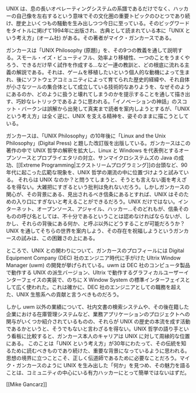 UNIX は、息の長いオペレーティングシステムの系譜であるだけでなく、ハッカーの自己像を左右するという意味でその文化圏の重要トピックのひとつであり続け、歴史上いくつもの騒動を生み出しつつ今日に至っている。そのビッグワードをタイトルに掲げて1994年に出版され、古典として読まれている本に「UNIX という考え方」(オーム社) がある。その著者がマイク・ガンカースである。

ガンカースは「UNIX Philosophy (原題)」を、その9つの教義を通して説明する。スモール・イズ・ビューティフル、効率より移植性、一つのことをうまくやろう、できるだけ早く試作を作成する…など一連の教訓と、どの根底に流れる主義の解説である。それは、ゲームを移植したいという個人的な動機によって生まれ、後にソフトウェアコミュニティによって育てられた歴史的経緯や、それ自体が小さなツールの集合体として成立している技術的なありようを、なぜそのようにあるのか、どのように扱うと壊れてしまうのかを提示することを通して描き出す、巧妙なレトリックであるように思われる。「イノベーションの神話」のスコット・バークンは誤解から出発して真実まで読者を案内しようとするが、「UNIX という考え方」は全く逆に、UNIX を支える精神を、姿そのままに描こうとしている。

ガンカースは、「UNIX Philosophy」の10年後に「Linux and the Unix Philosophy」(Digital Press) と題した改訂版を出版している。ガンカースはこの著作の中で UNIX 哲学の解釈を拡大し、Linux と Windows を代表例とするオープンソースとプロプライエタリの対立、サンマイクロシステムズの Java の成功、[[Extreme Programming|エクストリームプログラミング]]の台頭など、90年代に起こった広範な現象を、UNIX 哲学の潮流の中に位置づけようと試みている。
それらは UNIX なのか？と問うてしまうと、そうとも言えない面を考えざるを得ない。大雑把にすぎるという批判は免れないだろう。しかしガンカースの関心が、その背景にある、見出されるべき信条にあるとすれば、UNIX はそのための入り口にすぎないと考えることができるだろう。UNIX だけではない。インターネット、オープンソース、アジャイル、ハッカー…そのどれもが、信条そのものの呼び名としては、不十分であるということは認めなければならないが、しかし、それらの背後にある何か、と呼ぶ以外にどうすることが可能だろうか？ UNIX を通してそちらの世界を案内しよう、その存在を祝福しようというガンカースの試みは、この困難さの上にある。

ところで、UNIX との関わりについて、ガンカースのプロフィールには Digital Equipment Company (DEC) 社のエンジニア時代に手がけた Ultrix Window Manager (uwm) の開発が挙げられている。uwm は DEC 社のコンピュータ製品で動作する UNIX の派生バージョン、Ultrix で動作するグラフィカルユーザーインターフェイスの実装で、のちに X Window System の標準インターフェイスとして広く使われた。これは確かに、DEC 社のエンジニアとしての職務を超えた、UNIX 生態系への貢献と言うべきものだろう。

しかし uwm 以外の業績について、社内文書の検索システムや、その後在籍した企業における在庫管理システムなど、業務アプリケーションのプロジェクトへの関与がいくつか紹介されているものの、それらが UNIX の歴史の本流を成す活動であるかというと、そうでもないと言わざるを得ない。UNIX 哲学の語り手という看板に比較すると、ガンカース本人のキャリアは UNIX に対して周縁的な位置にある。
このことは「UNIX という考え方」が30年にわたって、その伝統を知るために読むべきものであり続けた、重要な背景になっているように思われる。思想の境界に立つことこそ、正しく伝道師であるために必要なことだろう。マイク・ガンカースのように UNIX を生み出した「何か」を見つめ、その魅力を語ることは、コミュニティの中心にいる有力ハッカーにとって簡単ではないはずだ。

[[Mike Gancarz]]